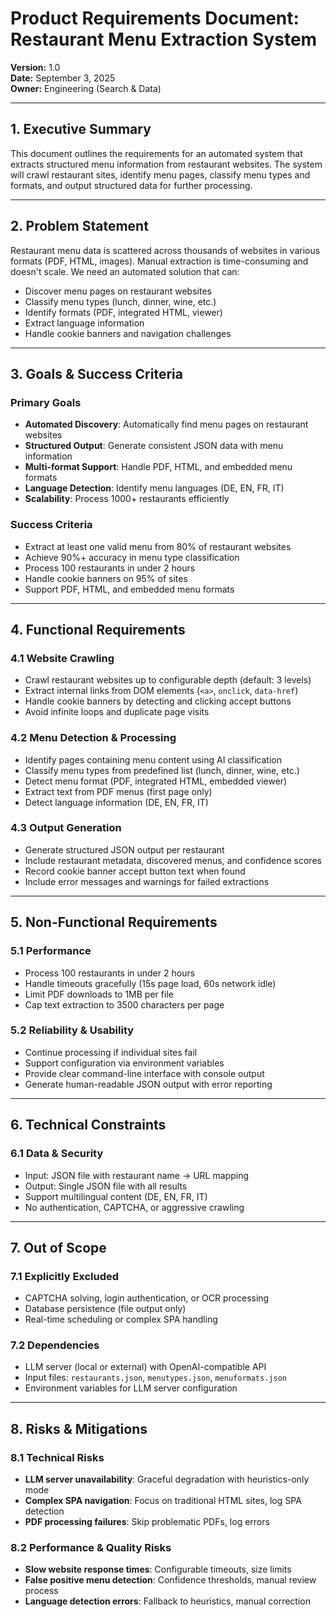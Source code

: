 # Product Requirements Document: Restaurant Menu Extraction System

**Version:** 1.0  
**Date:** September 3, 2025  
**Owner:** Engineering (Search & Data)  

---

## 1. Executive Summary

This document outlines the requirements for an automated system that extracts structured menu information from restaurant websites. The system will crawl restaurant sites, identify menu pages, classify menu types and formats, and output structured data for further processing.

---

## 2. Problem Statement

Restaurant menu data is scattered across thousands of websites in various formats (PDF, HTML, images). Manual extraction is time-consuming and doesn't scale. We need an automated solution that can:

- Discover menu pages on restaurant websites
- Classify menu types (lunch, dinner, wine, etc.)
- Identify formats (PDF, integrated HTML, viewer)
- Extract language information
- Handle cookie banners and navigation challenges

---

## 3. Goals & Success Criteria

### Primary Goals
- **Automated Discovery**: Automatically find menu pages on restaurant websites
- **Structured Output**: Generate consistent JSON data with menu information
- **Multi-format Support**: Handle PDF, HTML, and embedded menu formats
- **Language Detection**: Identify menu languages (DE, EN, FR, IT)
- **Scalability**: Process 1000+ restaurants efficiently

### Success Criteria
- Extract at least one valid menu from 80% of restaurant websites
- Achieve 90%+ accuracy in menu type classification
- Process 100 restaurants in under 2 hours
- Handle cookie banners on 95% of sites
- Support PDF, HTML, and embedded menu formats

---

## 4. Functional Requirements

### 4.1 Website Crawling
- Crawl restaurant websites up to configurable depth (default: 3 levels)
- Extract internal links from DOM elements (`<a>`, `onclick`, `data-href`)
- Handle cookie banners by detecting and clicking accept buttons
- Avoid infinite loops and duplicate page visits

### 4.2 Menu Detection & Processing
- Identify pages containing menu content using AI classification
- Classify menu types from predefined list (lunch, dinner, wine, etc.)
- Detect menu format (PDF, integrated HTML, embedded viewer)
- Extract text from PDF menus (first page only)
- Detect language information (DE, EN, FR, IT)

### 4.3 Output Generation
- Generate structured JSON output per restaurant
- Include restaurant metadata, discovered menus, and confidence scores
- Record cookie banner accept button text when found
- Include error messages and warnings for failed extractions

---

## 5. Non-Functional Requirements

### 5.1 Performance
- Process 100 restaurants in under 2 hours
- Handle timeouts gracefully (15s page load, 60s network idle)
- Limit PDF downloads to 1MB per file
- Cap text extraction to 3500 characters per page

### 5.2 Reliability & Usability
- Continue processing if individual sites fail
- Support configuration via environment variables
- Provide clear command-line interface with console output
- Generate human-readable JSON output with error reporting

---

## 6. Technical Constraints

### 6.1 Data & Security
- Input: JSON file with restaurant name → URL mapping
- Output: Single JSON file with all results
- Support multilingual content (DE, EN, FR, IT)
- No authentication, CAPTCHA, or aggressive crawling

---

## 7. Out of Scope

### 7.1 Explicitly Excluded
- CAPTCHA solving, login authentication, or OCR processing
- Database persistence (file output only)
- Real-time scheduling or complex SPA handling

### 7.2 Dependencies
- LLM server (local or external) with OpenAI-compatible API
- Input files: `restaurants.json`, `menutypes.json`, `menuformats.json`
- Environment variables for LLM server configuration

---

## 8. Risks & Mitigations

### 8.1 Technical Risks
- **LLM server unavailability**: Graceful degradation with heuristics-only mode
- **Complex SPA navigation**: Focus on traditional HTML sites, log SPA detection
- **PDF processing failures**: Skip problematic PDFs, log errors

### 8.2 Performance & Quality Risks
- **Slow website response times**: Configurable timeouts, size limits
- **False positive menu detection**: Confidence thresholds, manual review process
- **Language detection errors**: Fallback to heuristics, manual correction
